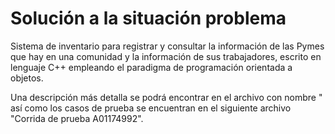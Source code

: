 # Solución a la situación problema

Sistema de inventario para registrar  y consultar la información de las Pymes que hay en una comunidad y la información de sus trabajadores, escrito en lenguaje C++ empleando el paradigma de programación orientada a objetos.

Una descripción más detalla se podrá encontrar en el archivo con nombre " así como los casos de prueba se encuentran en el siguiente archivo "Corrida de prueba A01174992".

